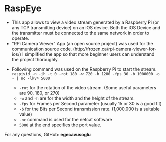 <h1> RaspEye </h1>

<ul>
<li>This app allows to view a video stream generated by a Raspberry Pi (or any TCP transmitting device) on an iOS device. Both the iOS Device and the transmitter must be connected to the same network in order to operate.</li>
<li>"RPi Camera Viewer" App (an open source project) was used for the communication source code. (http://frozen.ca/rpi-camera-viewer-for-ios/) I simplified the app so that more beginner users can understand the project thoroughly.</li>
<li>  

<p>Following command was used on the Raspberry Pi to start the stream.<br>
<code>raspivid -n -ih -t 0 -rot 180 -w 720 -h 1280 -fps 30 -b 1000000 -o - | nc -lkv4 5000</code>
  <ul>
    <li> <code>-rot</code> for the rotation of the video stream. (Some useful parameters are 90, 180, or 270)</li>
    <li> <code>-w</code> and <code>-h</code> are for the width and the height of the stream.</li>
    <li> <code>-fps</code> for Frames per Second parameter (usually 15 or 30 is a good fit)</li>
    <li> <code>-b</code> for the Bits per Second transmission rate. (1,000,000 is a suitable value)</li>
    <li> <code>-nc</code> command is used for the netcat software
    <li> <code>5000</code> at the end specifies the port value.</li>
    </ul>
</p>
</li>
</ul>
<p>For any questions, GitHub: <b>egecavusoglu</b></p>
